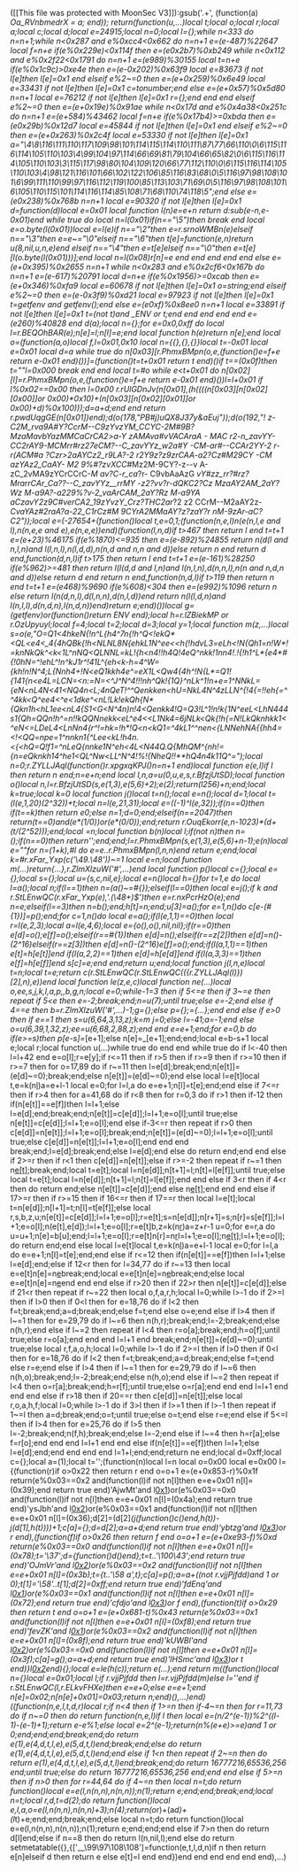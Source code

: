 ([[This file was protected with MoonSec V3]]):gsub('.+', (function(a) _Oa_RVnbmedrX = a; end)); return(function(u,...)local t;local o;local r;local a;local c;local d;local e=24915;local n=0;local l={};while n<333 do n=n+1;while n<0x287 and e%0xcc4<0x662 do n=n+1 e=(e-487)%22647 local f=n+e if(e%0x229e)<0x114f then e=(e*0x2b7)%0xb249 while n<0x112 and e%0x2f22<0x1791 do n=n+1 e=(e*989)%30155 local t=n+e if(e%0x1c9c)>0xe4e then e=(e-0x202)%0x63f9 local e=83673 if not l[e]then l[e]=0x1 end elseif e%2~=0 then e=(e+0x259)%0x6e49 local e=33431 if not l[e]then l[e]=0x1 c=tonumber;end else e=(e+0x57)%0x5d80 n=n+1 local e=76212 if not l[e]then l[e]=0x1 r={};end end end elseif e%2~=0 then e=(e+0x19e)%0x91ae while n<0x17d and e%0x4a38<0x251c do n=n+1 e=(e+584)%43462 local f=n+e if(e%0x17b4)>=0xbda then e=(e*0x29b)%0x12d7 local e=45844 if not l[e]then l[e]=0x1 end elseif e%2~=0 then e=(e+0x263)%0x2c4f local e=53330 if not l[e]then l[e]=0x1 a="\4\8\116\111\110\117\109\98\101\114\115\114\110\111\87\77\66\110\0\6\115\116\114\105\110\103\4\99\104\97\114\66\69\81\79\104\66\65\82\0\6\115\116\114\105\110\103\3\115\117\98\80\104\109\120\66\77\112\110\0\6\115\116\114\105\110\103\4\98\121\116\101\66\102\122\106\85\116\83\68\0\5\116\97\98\108\101\6\99\111\110\99\97\116\112\119\100\85\113\103\71\69\0\5\116\97\98\108\101\6\105\110\115\101\114\116\114\85\108\71\68\110\74\118\5";end else e=(e*0x238)%0x768b n=n+1 local e=90320 if not l[e]then l[e]=0x1 d=function(d)local e=0x01 local function l(n)e=e+n return d:sub(e-n,e-0x01)end while true do local n=l(0x01)if(n=="\5")then break end local e=o.byte(l(0x01))local e=l(e)if n=="\2"then e=r.srnoWMBn(e)elseif n=="\3"then e=e~="\0"elseif n=="\6"then t[e]=function(e,n)return u(8,nil,u,n,e)end elseif n=="\4"then e=t[e]elseif n=="\0"then e=t[e][l(o.byte(l(0x01)))];end local n=l(0x08)r[n]=e end end end end end else e=(e+0x395)%0x2655 n=n+1 while n<0x283 and e%0x2cf6<0x167b do n=n+1 e=(e-617)%20791 local d=n+e if(e%0x1956)>=0xcab then e=(e+0x346)%0xfa9 local e=60678 if not l[e]then l[e]=0x1 o=string;end elseif e%2~=0 then e=(e-0x3f9)%0xd21 local e=97923 if not l[e]then l[e]=0x1 t=getfenv and getfenv();end else e=(e*0xf)%0x8ee0 n=n+1 local e=33891 if not l[e]then l[e]=0x1 t=(not t)and _ENV or t;end end end end end e=(e*260)%40828 end d(a);local n={};for e=0x0,0xff do local l=r.BEQOhBAR(e);n[e]=l;n[l]=e;end local function h(e)return n[e];end local o=(function(a,o)local f,l=0x01,0x10 local n={{},{},{}}local t=-0x01 local e=0x01 local d=a while true do n[0x03][r.PhmxBMpn(o,e,(function()e=f+e return e-0x01 end)())]=(function()t=t+0x01 return t end)()if t==(0x0f)then t=""l=0x000 break end end local t=#o while e<t+0x01 do n[0x02][l]=r.PhmxBMpn(o,e,(function()e=f+e return e-0x01 end)())l=l+0x01 if l%0x02==0x00 then l=0x00 r.rUlGDnJv(n[0x01],(h((((n[0x03][n[0x02][0x00]]or 0x00)*0x10)+(n[0x03][n[0x02][0x01]]or 0x00)+d)%0x100)));d=a+d;end end return r.pwdUqgGE(n[0x01])end);d(o(178,"PB#j)uQX8J37y&aEuj"));d(o(192,"! z-C2M_rva9A#Y?CcrM--_C9zYvzYM_CCYC-2M#9B?MzaMavbYazMMCaCrCA2_>a-Y zAMAva#vVACAraA - MAC r2-n_zavYY-CC2rAY9-MCMrr#rz27eCM?--C_zavYYz_w2a#Y -CM-ar#--CCAr2YY-_2 r-r(ACM#a ?Czr>2aAYCz2_r9LA?-2_ r2Y9z?_z9zrCAA_-a2?Cz#M29CY -CM azYAz2_CaAY- M2 9%#?zvXCC_#Mz2M-9CY?-z--v A-zC_2vMA9zYCrCCrC-_M av?C-r_ca_?r- C9vbAaAzG _vY#zz_rr?#rz?MrarrCAr_Ca??--C_zavYYz__rrMY -z2?vv?r-dQKC2?Cz MzaAY2AM_2aY?Wz M-a9A?-a229%?v-2_vaArCAM_2aY?Rz M-a9YA aCzavY2z9C#verCA2_19zYvzY_Crz?THC2ar_?2 z2 CCrM--M2aAY2z-_CvaYAz#2raA?a-22_C1rCz#M 9CYrA2MMaAY?z?_zaY?r nM-9zAr-aC?C2"));local e=(-27654+(function()local t,e=0,1;(function(n,e,l)n(e(n,l,e and l),n(n,e,e and e),e(n,e,e))end)(function(l,n,d)if t>467 then return l end t=t+1 e=(e+23)%46175 if(e%1870)<=935 then e=(e-892)%24855 return n(d(l and n,l,n)and l(l,n,l),n(l,d,d),n(n,d and n,n and d))else return n end return d end,function(d,n,l)if t>175 then return l end t=t+1 e=(e-161)%28250 if(e%962)>=481 then return l(l(d,d and l,n)and l(n,l,n),d(n,n,l),n(n and n,d,n and d))else return d end return n end,function(n,d,l)if t>119 then return n end t=t+1 e=(e*468)%9690 if(e%608)<304 then e=(e*992)%1096 return n else return l(n(d,n,l),d(l,n,n),d(n,l,d))end return n(l(l,d,n)and l(n,l,l),d(n,d,n),l(n,d,n))end)return e;end)())local g=(getfenv)or(function()return _ENV end);local h=r.lZBiekMP or r.OzUpyuyl;local f=4;local t=2;local d=3;local y=1;local function m(z,...)local s=o(e,"O=Q1<4h*keN{!n^L{h4^7n{!h^Q<!e*kQ*<QL<e4<*_4{4hQBk{!h<NLNL8N{ehk*L1N^ee<<h{!hdvL3=eLh<!N{Qh1=n!W*!=knNk*Qk^<k<1L^nNQ<QLNNL=kL!{*h<n4!!h4Q*!4*eQ^nkk!1*nn4!.!{!h*1^L*{e4*#{!0hN=^!ehL^!n^kJ1r^!4*1L^{eh<k-h*=4^W={kh!n!N^4;L{Nnh4+!N<eQ1kkh4e^=eX1L<Qw4{4h^!N{L*=Q1!{141{n<e4L=LCN=<n:=N=<^J^N^4!!*!nh^Qk!{1Q}^nLk^1!n+e=1^NNkL={eN<nL4N<41<NQ4n<*L;4nQeT!^*^Qenkk*en<hU=NkL4N^4zLLN^{!4{=!!eh{=^^4kk<Q^ee*4<^e<1dke^<nL!Lk!e*kQh{N*{Qkn1*h<hL1ee<nL4{S1<G<N^4n)n!4<*Qenkk4!Q*=Q3!L*^1!n!k{1N^eeL<*LhN444s1{Qh=QQn!h^=n!!kQQNnekk<eL^e4<<L1Nk4=6jNLk<Qk{!h{=N!L*kQknhkk1<^*eN<=LDeL4<LnNn4{r^!=hk=*!h*!Q<n<kQ1=^4kL1^^nen<{LNNehNA{{hh4=<!<*QQ=npe=1^nnkn1{^Lee<kL*!h4n.<{<hQ=Q!f*1=^nLe*Q{nnke1N^*eh<4L<N44Q.Q{MhQM^{nh!={n=*eQkn*kh14^he1<QL^Nw<LL^N^4!%!{NheQ!!**hQ4n4k11Q^=");local n=0;r.ZYLLJAql(function()r.xpgxqKPJ()n=n+1 end)local function e(e,l)if l then return n end;n=e+n;end local l,n,a=u(0,u,e,s,r.BfzjUtSD);local function o()local n,l=r.BfzjUtSD(s,e(1,3),e(5,6)+2);e(2);return(l*256)+n;end;local k=true;local k=0 local function j()local t=n();local e=n();local d=1;local t=(l(e,1,20)*(2^32))+t;local n=l(e,21,31);local e=((-1)^l(e,32));if(n==0)then if(t==k)then return e*0;else n=1;d=0;end;elseif(n==2047)then return(t==0)and(e*(1/0))or(e*(0/0));end;return r.OuqEkorr(e,n-1023)*(d+(t/(2^52)));end;local _=n;local function b(n)local l;if(not n)then n=_();if(n==0)then return'';end;end;l=r.PhmxBMpn(s,e(1,3),e(5,6)+n-1);e(n)local e=""for n=(1+k),#l do e=e..r.PhmxBMpn(l,n,n)end return e;end;local k=#r.xFar_Yxp(c('\49.\48'))~=1 local e=n;local function m(...)return{...},r.ZlmXlzuW('#',...)end local function p()local c={};local e={};local s={};local u={s,c,nil,e};local e=n()local h={}for t=1,e do local l=a();local n;if(l==1)then n=(a()~=#{});elseif(l==0)then local e=j();if k and r.StLEnwQC(r.xFar_Yxp(e),'.(\48+)$')then e=r.nxPcrHzO(e);end n=e;elseif(l==3)then n=b();end;h[t]=n;end;u[3]=a();for e=1,n()do c[e-(#{1})]=p();end;for c=1,n()do local e=a();if(l(e,1,1)==0)then local r=l(e,2,3);local a=l(e,4,6);local e={o(),o(),nil,nil};if(r==0)then e[d]=o();e[f]=o();elseif(r==#{1})then e[d]=n();elseif(r==z[2])then e[d]=n()-(2^16)elseif(r==z[3])then e[d]=n()-(2^16)e[f]=o();end;if(l(a,1,1)==1)then e[t]=h[e[t]]end if(l(a,2,2)==1)then e[d]=h[e[d]]end if(l(a,3,3)==1)then e[f]=h[e[f]]end s[c]=e;end end;return u;end;local function j(l,n,e)local t=n;local t=e;return c(r.StLEnwQC(r.StLEnwQC(({r.ZYLLJAql(l)})[2],n),e))end local function le(z,e,c)local function ne(...)local o,ee,s,j,k,l,a,p,_,b,g,n;local e=0;while-1<e do if e>=3 then if 5<=e then if 3~=e then repeat if 5<e then e=-2;break;end;n=u(7);until true;else e=-2;end else if 4==e then b=r.ZlmXlzuW('#',...)-1;g={};else p={};_={...};end end else if e>0 then if e==1 then s=u(6,64,3,13,z);k=m j=0;else l=-41;a=-1;end else o=u(6,39,1,32,z);ee=u(6,68,2,88,z);end end e=e+1;end;for e=0,b do if(e>=s)then p[e-s]=_[e+1];else n[e]=_[e+1];end;end;local e=b-s+1 local e;local r;local function u(...)while true do end end while true do if l<-40 then l=l+42 end e=o[l];r=e[y];if r<=11 then if r>5 then if r>=9 then if r>=10 then if r>=7 then for o=17,89 do if r~=11 then l=e[d];break;end;n[e[t]]=(e[d]~=0);break;end;else n[e[t]]=(e[d]~=0);end else local l=e[t]local t,e=k(n[l](h(n,l+1,e[d])))a=e+l-1 local e=0;for l=l,a do e=e+1;n[l]=t[e];end;end else if 7<=r then if r>4 then for a=41,68 do if r<8 then for r=0,3 do if r>1 then if-1<r then repeat if r>2 then if(n[e[t]]==e[f])then l=l+1;else l=e[d];end;break;end;n[e[t]]=c[e[d]];l=l+1;e=o[l];until true;else n[e[t]]=c[e[d]];l=l+1;e=o[l];end else if-3<=r then repeat if r>0 then c[e[d]]=n[e[t]];l=l+1;e=o[l];break;end;n[e[t]]=(e[d]~=0);l=l+1;e=o[l];until true;else c[e[d]]=n[e[t]];l=l+1;e=o[l];end end end break;end;l=e[d];break;end;else l=e[d];end else do return end;end end else if 2>=r then if r<1 then c[e[d]]=n[e[t]];else if r>=-2 then repeat if r~=1 then n[e[t]]();break;end;local t=e[t];local l=n[e[d]];n[t+1]=l;n[t]=l[e[f]];until true;else local t=e[t];local l=n[e[d]];n[t+1]=l;n[t]=l[e[f]];end end else if 3<r then if 4<r then do return end;else n[e[t]]=c[e[d]];end else n[e[t]]();end end end else if 17>=r then if r>=15 then if 16<=r then if 17==r then local l=e[t];local t=n[e[d]];n[l+1]=t;n[l]=t[e[f]];else local r,s,b,z,u;n[e[t]]=c[e[d]];l=l+1;e=o[l];r=e[t];s=n[e[d]];n[r+1]=s;n[r]=s[e[f]];l=l+1;e=o[l];n(e[t],e[d]);l=l+1;e=o[l];r=e[t]b,z=k(n[r](h(n,r+1,e[d])))a=z+r-1 u=0;for e=r,a do u=u+1;n[e]=b[u];end;l=l+1;e=o[l];r=e[t]n[r]=n[r](h(n,r+1,a))l=l+1;e=o[l];n[e[t]]();l=l+1;e=o[l];do return end;end else local l=e[t]local t,e=k(n[l](h(n,l+1,e[d])))a=e+l-1 local e=0;for l=l,a do e=e+1;n[l]=t[e];end;end else if r<=12 then if(n[e[t]]==e[f])then l=l+1;else l=e[d];end;else if 12<r then for l=34,77 do if r~=13 then local e=e[t]n[e]=n[e](h(n,e+1,a))break;end;local e=e[t]n[e]=n[e](h(n,e+1,a))break;end;else local e=e[t]n[e]=n[e](h(n,e+1,a))end end end else if r>20 then if 22>r then n[e[t]]=c[e[d]];else if 21<r then repeat if r~=22 then local o,f,a,r,h;local l=0;while l>-1 do if 2>=l then if l>0 then if 0<l then for e=18,76 do if l<2 then f=t;break;end;a=d;break;end;else f=t;end else o=e;end else if l>4 then if l~=1 then for e=29,79 do if l~=6 then n(h,r);break;end;l=-2;break;end;else n(h,r);end else if l~=2 then repeat if l<4 then r=o[a];break;end;h=o[f];until true;else r=o[a];end end end l=l+1 end break;end;n[e[t]]=(e[d]~=0);until true;else local r,f,a,o,h;local l=0;while l>-1 do if 2>=l then if l>0 then if 0<l then for e=18,76 do if l<2 then f=t;break;end;a=d;break;end;else f=t;end else r=e;end else if l>4 then if l~=1 then for e=29,79 do if l~=6 then n(h,o);break;end;l=-2;break;end;else n(h,o);end else if l~=2 then repeat if l<4 then o=r[a];break;end;h=r[f];until true;else o=r[a];end end end l=l+1 end end end else if r>18 then if 20==r then c[e[d]]=n[e[t]];else local r,o,a,h,f;local l=0;while l>-1 do if 3>l then if l>=1 then if l>-1 then repeat if 1~=l then a=d;break;end;o=t;until true;else o=t;end else r=e;end else if 5<=l then if l>4 then for e=25,76 do if l>5 then l=-2;break;end;n(f,h);break;end;else l=-2;end else if l~=4 then h=r[a];else f=r[o];end end end l=l+1 end end else if(n[e[t]]==e[f])then l=l+1;else l=e[d];end;end end end end l=1+l;end;end;return ne end;local d=0xff;local c={};local a=(1);local t='';(function(n)local l=n local o=0x00 local e=0x00 l={(function(r)if o>0x22 then return r end o=o+1 e=(e+0x853-r)%0x1f return(e%0x03==0x2 and(function(l)if not n[l]then e=e+0x01 n[l]=(0x39);end return true end)'AjwMt'and l[0x1](0x367+r))or(e%0x03==0x0 and(function(l)if not n[l]then e=e+0x01 n[l]=(0x4a);end return true end)'ysJbh'and l[0x2](r+0x18e))or(e%0x03==0x1 and(function(l)if not n[l]then e=e+0x01 n[l]=(0x36);d[2]=(d[2]*(j(function()c()end,h(t))-j(d[1],h(t))))+1;c[a]={};d=d[2];a=a+d;end return true end)'ybtzg'and l[0x3](r+0x199))or r end),(function(f)if o>0x26 then return f end o=o+1 e=(e+0xe93-f)%0xd return(e%0x03==0x0 and(function(l)if not n[l]then e=e+0x01 n[l]=(0x78);t='\37';d={function()d()end};t=t..'\100\43';end return true end)'OJmVr'and l[0x2](0xf3+f))or(e%0x03==0x2 and(function(l)if not n[l]then e=e+0x01 n[l]=(0x3b);t={t..'\58 a',t};c[a]=p();a=a+((not r.vjjPjfdd)and 1 or 0);t[1]='\58'..t[1];d[2]=0xff;end return true end)'fdEnq'and l[0x1](f+0x31a))or(e%0x03==0x1 and(function(l)if not n[l]then e=e+0x01 n[l]=(0x72);end return true end)'cfdjo'and l[0x3](f+0x372))or f end),(function(t)if o>0x29 then return t end o=o+1 e=(e+0x681-t)%0x43 return(e%0x03==0x1 and(function(l)if not n[l]then e=e+0x01 n[l]=(0xf8);end return true end)'fevZK'and l[0x1](0x1cc+t))or(e%0x03==0x2 and(function(l)if not n[l]then e=e+0x01 n[l]=(0x8f);end return true end)'kUWBl'and l[0x2](t+0x28d))or(e%0x03==0x0 and(function(l)if not n[l]then e=e+0x01 n[l]=(0x3f);c[a]=g();a=a+d;end return true end)'IHSmc'and l[0x3](t+0x2c8))or t end)}l[0x2](0x41d)end){};local e=le(h(c));return e(...);end return m((function()local n={}local e=0x01;local l;if r.vjjPjfdd then l=r.vjjPjfdd(m)else l=''end if r.StLEnwQC(l,r.ELkvFHXe)then e=e+0;else e=e+1;end n[e]=0x02;n[n[e]+0x01]=0x03;return n;end)(),...)end)((function(n,e,l,t,d,r)local r;if n<4 then if 1>=n then if-4~=n then for r=11,73 do if n~=0 then do return function(n,e,l)if l then local e=(n/2^(e-1))%2^((l-1)-(e-1)+1);return e-e%1;else local e=2^(e-1);return(n%(e+e)>=e)and 1 or 0;end;end;end;break;end;do return e(1),e(4,d,t,l,e),e(5,d,t,l)end;break;end;else do return e(1),e(4,d,t,l,e),e(5,d,t,l)end;end else if 1<n then repeat if 2~=n then do return e(1),e(4,d,t,l,e),e(5,d,t,l)end;break;end;do return 16777216,65536,256 end;until true;else do return 16777216,65536,256 end;end end else if 5>=n then if n>0 then for r=44,64 do if 4~=n then local n=t;do return function()local e=e(l,n(n,n),n(n,n));n(1);return e;end;end;break;end;local n=t;local r,d,t=d(2);do return function()local e,l,a,o=e(l,n(n,n),n(n,n)+3);n(4);return(o*r)+(a*d)+(l*t)+e;end;end;break;end;else local n=t;do return function()local e=e(l,n(n,n),n(n,n));n(1);return e;end;end;end else if 7>n then do return d[l]end;else if n==8 then do return l(n,nil,l);end else do return setmetatable({},{['__\99\97\108\108']=function(e,t,l,d,n)if n then return e[n]elseif d then return e else e[t]=l end end})end end end end end end),...)
